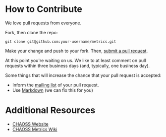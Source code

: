 # How to Contribute

We love pull requests from everyone.

Fork, then clone the repo:

    git clone git@github.com:your-username/metrics.git

Make your change and push to your fork. Then, [submit a pull request][pr].

[pr]: https://github.com/thoughtbot/factory_girl_rails/compare/

At this point you're waiting on us. We like to at least comment on pull requests
within three business days (and, typically, one business day).

Some things that will increase the chance that your pull request is accepted:

* Inform the [mailing list][ml] of your pull request.
* Use [Markdown][md] (we can fix this for you)

[ml]: https://lists.linuxfoundation.org/pipermail/oss-health-metrics/
[md]: https://guides.github.com/features/mastering-markdown/#syntax

# Additional Resources

* [CHAOSS Website][chaoss]
* [CHAOSS Metrics Wiki][wiki]


[chaoss]: https://chaoss.community/
[wiki]: https://wiki.linuxfoundation.org/chaoss/metrics
